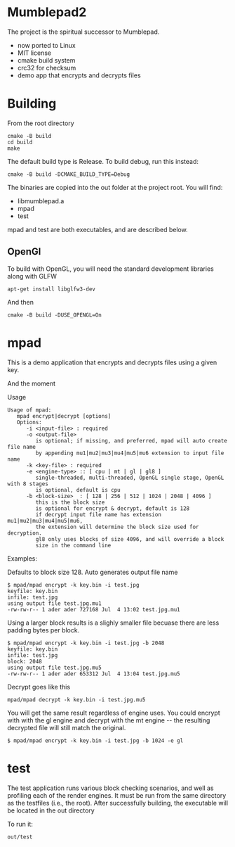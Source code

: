 # Mumblepad2

The project is the spiritual successor to Mumblepad.

- now ported to Linux
- MIT license
- cmake build system
- crc32 for checksum
- demo app that encrypts and decrypts files

# Building

From the root directory

```
cmake -B build
cd build
make
```

The default build type is Release.  To build debug, run this instead:

    cmake -B build -DCMAKE_BUILD_TYPE=Debug

The binaries are copied into the out folder at the project root. You will find:
- libmumblepad.a
- mpad
- test

mpad and test are both executables, and are described below.

## OpenGl
To build with OpenGL, you will need the standard development libraries along with GLFW

    apt-get install libglfw3-dev

And then

    cmake -B build -DUSE_OPENGL=On

# mpad

This is a demo application that encrypts and decrypts files using a given key.

And the moment

Usage
```
Usage of mpad:
   mpad encrypt|decrypt [options]
   Options:
      -i <input-file> : required
      -o <output-file> 
         is optional; if missing, and preferred, mpad will auto create file name
         by appending mu1|mu2|mu3|mu4|mu5|mu6 extension to input file name
      -k <key-file> : required
      -e <engine-type> :: [ cpu | mt | gl | gl8 ]
         single-threaded, multi-threaded, OpenGL single stage, OpenGL with 8 stages
         is optional, default is cpu
      -b <block-size>  : [ 128 | 256 | 512 | 1024 | 2048 | 4096 ]
         this is the block size
         is optional for encrypt & decrypt, default is 128
         if decrypt input file name has extension mu1|mu2|mu3|mu4|mu5|mu6, 
         the extension will determine the block size used for decryption.
         gl8 only uses blocks of size 4096, and will override a block 
         size in the command line

```

Examples:

Defaults to block size 128. Auto generates output file name
```
$ mpad/mpad encrypt -k key.bin -i test.jpg
keyfile: key.bin
infile: test.jpg
using output file test.jpg.mu1
-rw-rw-r-- 1 ader ader 727168 Jul  4 13:02 test.jpg.mu1
```

Using a larger block results is a slighly smaller file becuase there are less padding bytes per block.
```
$ mpad/mpad encrypt -k key.bin -i test.jpg -b 2048
keyfile: key.bin
infile: test.jpg
block: 2048
using output file test.jpg.mu5
-rw-rw-r-- 1 ader ader 653312 Jul  4 13:04 test.jpg.mu5
```

Decrypt goes like this
```
mpad/mpad decrypt -k key.bin -i test.jpg.mu5
```

You will get the same result regardless of engine uses.  You could encrypt with with the gl engine and decrypt with the mt engine -- the resulting decrypted file will still match the original.

```
$ mpad/mpad encrypt -k key.bin -i test.jpg -b 1024 -e gl
```


# test

The test application runs various block checking scenarios, and well as profiling each of the render engines.  It must be run from the same directory as the testfiles (i.e., the root).  After successfully building, the executable will be located in the out directory

To run it:

    out/test







